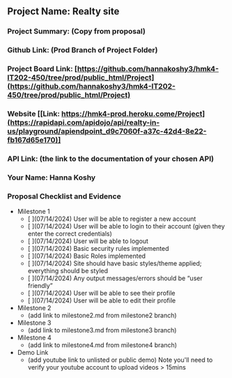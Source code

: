## Project Name: Realty site
### Project Summary: (Copy from proposal)
### Github Link: (Prod Branch of Project Folder)
### Project Board Link: [https://github.com/hannakoshy3/hmk4-IT202-450/tree/prod/public_html/Project](https://github.com/hannakoshy3/hmk4-IT202-450/tree/prod/public_html/Project)
### Website [[Link: https://hmk4-prod.heroku.come/Project](https://rapidapi.com/apidojo/api/realty-in-us/playground/apiendpoint_d9c7060f-a37c-42d4-8e22-fb167d65e170)]
### API Link: (the link to the documentation of your chosen API)
### Your Name: Hanna Koshy

 
 
### Proposal Checklist and Evidence

- Milestone 1
  - [ ]\(07/14/2024) User will be able to register a new account
  - [ ]\(07/14/2024) User will be able to login to their account (given they enter the correct credentials)
  - [ ]\(07/14/2024) User will be able to logout
  - [ ]\(07/14/2024) Basic security rules implemented
  - [ ]\(07/14/2024) Basic Roles implemented
  - [ ]\(07/14/2024) Site should have basic styles/theme applied; everything should be styled
  - [ ]\(07/14/2024) Any output messages/errors should be “user friendly”
  - [ ]\(07/14/2024) User will be able to see their profile
  - [ ]\(07/14/2024) User will be able to edit their profile
- Milestone 2
  - (add link to milestone2.md from milestone2 branch)
- Milestone 3
  - (add link to milestone3.md from milestone3 branch)
- Milestone 4
  - (add link to milestone4.md from milestone4 branch)
- Demo Link
  - (add youtube link to unlisted or public demo) Note you'll need to verify your youtube account to upload videos > 15mins
  